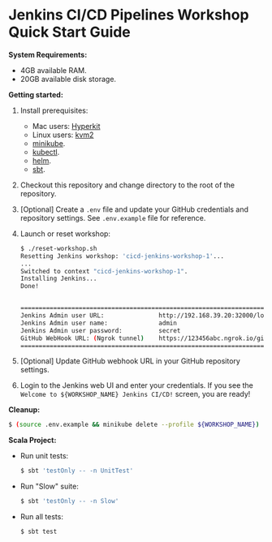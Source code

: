 # Jenkins CI/CD Pipelines Workshop Quick Start Guide

**System Requirements:**
* 4GB available RAM.
* 20GB available disk storage.


**Getting started:**
1. Install prerequisites:
    * Mac users: [Hyperkit](https://minikube.sigs.k8s.io/docs/drivers/hyperkit/)
    * Linux users: [kvm2](https://minikube.sigs.k8s.io/docs/drivers/kvm2/)
    * [minikube](https://kubernetes.io/docs/tasks/tools/install-minikube/).
    * [kubectl](https://kubernetes.io/docs/tasks/tools/install-kubectl/).
    * [helm](https://helm.sh/docs/intro/install/).
    * [sbt](https://www.scala-sbt.org/1.x/docs/Setup.html).
    
2. Checkout this repository and change directory to the root of the repository.

3. [Optional] Create a `.env` file and update your GitHub credentials and repository settings.
   See `.env.example` file for reference. 

4. Launch or reset workshop:
    ```bash
    $ ./reset-workshop.sh
   Resetting Jenkins workshop: 'cicd-jenkins-workshop-1'...
   ...
   Switched to context "cicd-jenkins-workshop-1".
   Installing Jenkins...
   Done!
   
   
   ====================================================================================
   Jenkins Admin user URL:               http://192.168.39.20:32000/login
   Jenkins Admin user name:              admin
   Jenkins Admin user password:          secret
   GitHub WebHook URL: (Ngrok tunnel)    https://123456abc.ngrok.io/github-webhook/
   ====================================================================================
    ```

5. [Optional] Update GitHub webhook URL in your GitHub repository settings.

6. Login to the Jenkins web UI and enter your credentials. If you see the 
`Welcome to ${WORKSHOP_NAME} Jenkins CI/CD!` screen, you are ready!


**Cleanup:**
```bash
$ (source .env.example && minikube delete --profile ${WORKSHOP_NAME})
```


**Scala Project:**
* Run unit tests:
    ```bash
    $ sbt 'testOnly -- -n UnitTest'
    ```
* Run "Slow" suite:
    ```bash
    $ sbt 'testOnly -- -n Slow'
    ```
* Run all tests:
    ```bash
    $ sbt test
    ```
